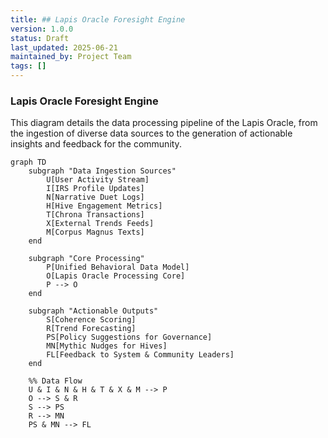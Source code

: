 ```yaml
---
title: ## Lapis Oracle Foresight Engine
version: 1.0.0
status: Draft
last_updated: 2025-06-21
maintained_by: Project Team
tags: []
---
```


### Lapis Oracle Foresight Engine

This diagram details the data processing pipeline of the Lapis Oracle, from the ingestion of diverse data sources to the generation of actionable insights and feedback for the community.

```mermaid
graph TD
    subgraph "Data Ingestion Sources"
        U[User Activity Stream]
        I[IRS Profile Updates]
        N[Narrative Duet Logs]
        H[Hive Engagement Metrics]
        T[Chrona Transactions]
        X[External Trends Feeds]
        M[Corpus Magnus Texts]
    end

    subgraph "Core Processing"
        P[Unified Behavioral Data Model]
        O[Lapis Oracle Processing Core]
        P --> O
    end

    subgraph "Actionable Outputs"
        S[Coherence Scoring]
        R[Trend Forecasting]
        PS[Policy Suggestions for Governance]
        MN[Mythic Nudges for Hives]
        FL[Feedback to System & Community Leaders]
    end

    %% Data Flow
    U & I & N & H & T & X & M --> P
    O --> S & R
    S --> PS
    R --> MN
    PS & MN --> FL
```
